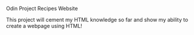 Odin Project Recipes Website

This project will cement my HTML knowledge so far and show my ability to create a webpage using HTML!